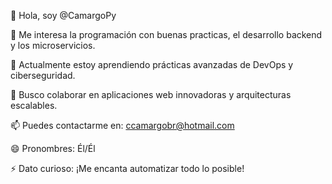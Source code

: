 👋 Hola, soy @CamargoPy

👀 Me interesa la programación con buenas practicas, el desarrollo backend y los microservicios.

🌱 Actualmente estoy aprendiendo prácticas avanzadas de DevOps y ciberseguridad.

💞️ Busco colaborar en aplicaciones web innovadoras y arquitecturas escalables.

📫 Puedes contactarme en: ccamargobr@hotmail.com

😄 Pronombres: Él/Él

⚡ Dato curioso: ¡Me encanta automatizar todo lo posible!

